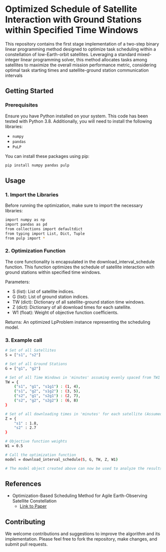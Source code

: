 # Optimized Schedule of Satellite Interaction with Ground Stations within Specified Time Windows

This repository contains the first stage implementation of a two-step binary linear programming method designed to optimize task scheduling within a constellation of low-Earth-orbit satellites. Leveraging a standard mixed-integer linear programming solver, this method allocates tasks among satellites to maximize the overall mission performance metric, considering optimal task starting times and satellite-ground station communication intervals


## Getting Started
### Prerequisites
Ensure you have Python installed on your system. This code has been tested with Python 3.8. Additionally, you will need to install the following libraries:
- `numpy`
- `pandas`
- `PuLP`

You can install these packages using pip:

```bash
pip install numpy pandas pulp
```


## Usage
### 1. Import the Libraries
Before running the optimization, make sure to import the necessary libraries:

```bash
import numpy as np
import pandas as pd
from collections import defaultdict
from typing import List, Dict, Tuple
from pulp import *
```

### 2. Optimization Function
The core functionality is encapsulated in the download_interval_schedule function. This function optimizes the schedule of satellite interaction with ground stations within specified time windows.

Parameters:

* S (list): List of satellite indices.
* G (list): List of ground station indices.
* TW (dict): Dictionary of all satellite-ground station time windows.
* Z (dict): Dictionary of all download times for each satellite.
* W1 (float): Weight of objective function coefficients.

Returns:
An optimized LpProblem instance representing the scheduling model.


### 3. Example call
```bash
# Set of all Satellites
S = ["s1", "s2"] 

# Set of all Ground Stations
G = ["g1", "g2"]

# Set of all Time Windows in 'minutes' assuming evenly spaced from TW1 to TW8
TW = {
    ("s1", "g1", "s1g1") : (1, 4),
    ("s1", "g2", "s1g2") : (3, 5),
    ("s2", "g1", "s2g1") : (2, 7),
    ("s2", "g2", "s2g2") : (6, 8)
}

# Set of all downloading times in 'minutes' for each satellite (Assumed values)
Z = {
    "s1" : 1.8,
    "s2" : 2.7
}

# Objective function weights
W1 = 0.5

# Call the optimization function
model = download_interval_schedule(S, G, TW, Z, W1)

# The model object created above can now be used to analyze the results
```

## References

- Optimization-Based Scheduling Method for Agile Earth-Observing Satellite Constellation
  - [Link to Paper]([https://www.example.com/your-paper](https://arc.aiaa.org/doi/pdf/10.2514/1.I010620))

## Contributing
We welcome contributions and suggestions to improve the algorithm and its implementation. Please feel free to fork the repository, make changes, and submit pull requests.
